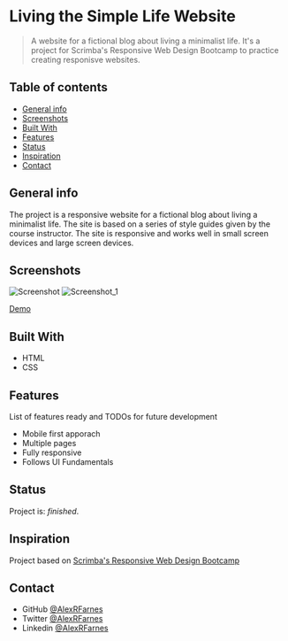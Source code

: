 # Living the Simple Life Website

> A website for a fictional blog about living a minimalist life. It's a project for Scrimba's Responsive Web Design Bootcamp to practice creating responisve websites.

## Table of contents

- [General info](#general-info)
- [Screenshots](#screenshots)
- [Built With](#built-with)
- [Features](#features)
- [Status](#status)
- [Inspiration](#inspiration)
- [Contact](#contact)

## General info

The project is a responsive website for a fictional blog about living a minimalist life. The site is based on a series of style guides given by the course instructor. The site is responsive and works well in small screen devices and large screen devices.

## Screenshots

![Screenshot](https://user-images.githubusercontent.com/57517804/114658461-6abbad00-9d24-11eb-859f-f23ddf1d52c9.png)
![Screenshot_1](https://user-images.githubusercontent.com/57517804/114658471-6d1e0700-9d24-11eb-91e3-685119b2186c.png)

[Demo](https://nostalgic-minsky-9e1623.netlify.app)

## Built With

- HTML
- CSS

## Features

List of features ready and TODOs for future development

- Mobile first apporach
- Multiple pages
- Fully responsive
- Follows UI Fundamentals

## Status

Project is: _finished_.

## Inspiration

Project based on [Scrimba's Responsive Web Design Bootcamp](https://scrimba.com)

## Contact

- GitHub [@AlexRFarnes](https://github.com/AlexRFarnes)
- Twitter [@AlexRFarnes](https://twitter.com/alexrfarnes)
- Linkedin [@AlexRFarnes](https://www.linkedin.com/in/alexrfarnes/)
